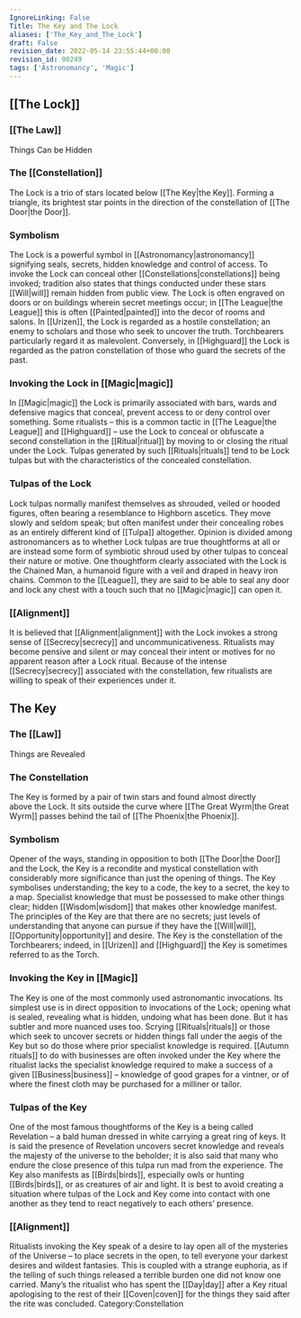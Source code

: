 ```yaml
---
IgnoreLinking: False
Title: The Key and The Lock
aliases: ['The_Key_and_The_Lock']
draft: False
revision_date: 2022-05-14 23:55:44+00:00
revision_id: 90249
tags: ['Astronomancy', 'Magic']
---
```


## [[The Lock]]
### [[The Law]]
Things Can be Hidden
### The [[Constellation]]
The Lock is a trio of stars located below [[The Key|the Key]]. Forming a triangle, its brightest star points in the direction of the constellation of [[The Door|the Door]].
### Symbolism
The Lock is a powerful symbol in [[Astronomancy|astronomancy]] signifying seals, secrets, hidden knowledge and control of access. To invoke the Lock can conceal other [[Constellations|constellations]] being invoked; tradition also states that things conducted under these stars [[Will|will]] remain hidden from public view.
The Lock is often engraved on doors or on buildings wherein secret meetings occur; in [[The League|the League]] this is often [[Painted|painted]] into the decor of rooms and salons.
In [[Urizen]], the Lock is regarded as a hostile constellation; an enemy to scholars and those who seek to uncover the truth. Torchbearers particularly regard it as malevolent. Conversely, in [[Highguard]] the Lock is regarded as the patron constellation of those who guard the secrets of the past.
### Invoking the Lock in [[Magic|magic]]
In [[Magic|magic]] the Lock is primarily associated with bars, wards and defensive magics that conceal, prevent access to or deny control over something. 
Some ritualists – this is a common tactic in [[The League|the League]] and [[Highguard]] – use the Lock to conceal or obfuscate a second constellation in the [[Ritual|ritual]] by moving to or closing the ritual under the Lock. Tulpas generated by such [[Rituals|rituals]] tend to be Lock tulpas but with the characteristics of the concealed constellation. 
### Tulpas of the Lock
Lock tulpas normally manifest themselves as shrouded, veiled or hooded figures, often bearing a resemblance to Highborn ascetics. They move slowly and seldom speak; but often manifest under their concealing robes as an entirely different kind of [[Tulpa]] altogether. Opinion is divided among astronomancers as to whether Lock tulpas are true thoughtforms at all or are instead some form of symbiotic shroud used by other tulpas to conceal their nature or motive. 
One thoughtform clearly associated with the Lock is the Chained Man, a humanoid figure with a veil and draped in heavy iron chains. Common to the [[League]], they are said to be able to seal any door and lock any chest with a touch such that no [[Magic|magic]] can open it.
### [[Alignment]]
It is believed that [[Alignment|alignment]] with the Lock invokes a strong sense of [[Secrecy|secrecy]] and uncommunicativeness. Ritualists may become pensive and silent or may conceal their intent or motives for no apparent reason after a Lock ritual. Because of the intense [[Secrecy|secrecy]] associated with the constellation, few ritualists are willing to speak of their experiences under it. 
## The Key
### The [[Law]]
Things are Revealed
### The Constellation
The Key is formed by a pair of twin stars and found almost directly above the Lock. It sits outside the curve where [[The Great Wyrm|the Great Wyrm]] passes behind the tail of [[The Phoenix|the Phoenix]].
### Symbolism
Opener of the ways, standing in opposition to both [[The Door|the Door]] and the Lock, the Key is a recondite and mystical constellation with considerably more significance than just the opening of things. 
The Key symbolises understanding; the key to a code, the key to a secret, the key to a map. Specialist knowledge that must be possessed to make other things clear; hidden [[Wisdom|wisdom]] that makes other knowledge manifest. The principles of the Key are that there are no secrets; just levels of understanding that anyone can pursue if they have the [[Will|will]], [[Opportunity|opportunity]] and desire. 
The Key is the constellation of the Torchbearers; indeed, in [[Urizen]] and [[Highguard]] the Key is sometimes referred to as the Torch. 
### Invoking the Key in [[Magic]]
The Key is one of the most commonly used astronomantic invocations. Its simplest use is in direct opposition to invocations of the Lock; opening what is sealed, revealing what is hidden, undoing what has been done. But it has subtler and more nuanced uses too.
Scrying [[Rituals|rituals]] or those which seek to uncover secrets or hidden things fall under the aegis of the Key but so do those where prior specialist knowledge is required. [[Autumn rituals]] to do with businesses are often invoked under the Key where the ritualist lacks the specialist knowledge required to make a success of a given [[Business|business]] – knowledge of good grapes for a vintner, or of where the finest cloth may be purchased for a milliner or tailor.
### Tulpas of the Key
One of the most famous thoughtforms of the Key is a being called Revelation – a bald human dressed in white carrying a great ring of keys. It is said the presence of Revelation uncovers secret knowledge and reveals the majesty of the universe to the beholder; it is also said that many who endure the close presence of this tulpa run mad from the experience. 
The Key also manifests as [[Birds|birds]], especially owls or hunting [[Birds|birds]], or as creatures of air and light. It is best to avoid creating a situation where tulpas of the Lock and Key come into contact with one another as they tend to react negatively to each others’ presence. 
### [[Alignment]]
Ritualists invoking the Key speak of a desire to lay open all of the mysteries of the Universe – to place secrets in the open, to tell everyone your darkest desires and wildest fantasies. This is coupled with a strange euphoria, as if the telling of such things released a terrible burden one did not know one carried. 
Many’s the ritualist who has spent the [[Day|day]] after a Key ritual apologising to the rest of their [[Coven|coven]] for the things they said after the rite was concluded. 
Category:Constellation